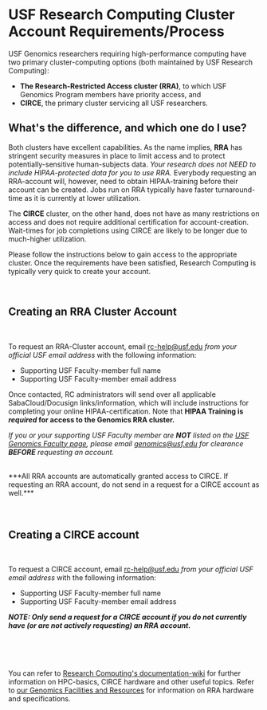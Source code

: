 # USF Research Computing Cluster Account Requirements/Process

USF Genomics researchers requiring high-performance computing have two primary cluster-computing options (both maintained by USF Research Computing): 
* **The Research-Restricted Access cluster (RRA)**, to which USF Genomics Program members have priority access, and 
* **CIRCE**, the primary cluster servicing all USF researchers. 

## What's the difference, and which one do I use?
Both clusters have excellent capabilities. As the name implies, **RRA** has stringent security measures in place to limit access and to protect potentially-sensitive human-subjects data. _Your research does not NEED to include HIPAA-protected data for you to use RRA._ Everybody requesting an RRA-account will, however, need to obtain HIPAA-training before their account can be created. Jobs run on RRA typically have faster turnaround-time as it is currently at lower utilization. 

The **CIRCE** cluster, on the other hand, does not have as many restrictions on access and does not require additional certification for account-creation. Wait-times for job completions using CIRCE are likely to be longer due to much-higher utilization.

Please follow the instructions below to gain access to the appropriate cluster. Once the requirements have been satisfied, Research Computing is typically very quick to create your account.

<br>

## Creating an RRA Cluster Account

<br>

To request an RRA-Cluster account, email rc-help@usf.edu *from your official USF email address* with the following information:

  * Supporting USF Faculty-member full name
  * Supporting USF Faculty-member email address
  
Once contacted, RC administrators will send over all applicable SabaCloud/Docusign links/information, which will include instructions for completing your online HIPAA-certification. Note that **HIPAA Training is *required* for access to the Genomics RRA cluster.**

*If you or your supporting USF Faculty member are **NOT** listed on the [USF Genomics Faculty page](https://health.usf.edu/publichealth/ghidr/genomics/researchers), please email genomics@usf.edu for clearance **BEFORE** requesting an account.*
    
<br>
 ***All RRA accounts are automatically granted access to CIRCE. If requesting an RRA account, do not send in a request for a CIRCE account as well.***

<br>

<br>
<br>

## Creating a CIRCE account
<br>

To request a CIRCE account, email rc-help@usf.edu *from your official USF email address* with the following information: 
   
  * Supporting USF Faculty-member full name
  * Supporting USF Faculty-member email address


***NOTE: Only send a request for a CIRCE account if you do not currently have (or are not actively requesting) an RRA account.***

<br>
<br>
<br>

You can refer to [Research Computing's documentation-wiki](https://wiki.rc.usf.edu/index.php/Main_Page) for further information on HPC-basics, CIRCE hardware and other useful topics. Refer to [our Genomics Facilities and Resources](https://github.com/usfomicshub/usfomicshub.github.io/blob/master/wiki/markdowns/facilities_and_resources.md) for information on RRA hardware and specifications.
